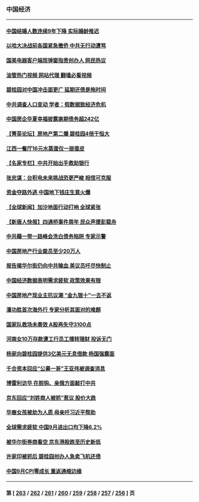 ### 中国经济
---
#### [中国结婚人数连续9年下降 实际婚龄推迟](../../pages/ncid283/n14095669.md?10160045) 
#### [以哈大决战前各国紧急撤侨 中共无行动遭骂](../../pages/ncid283/n14095711.md?10160045) 
#### [国美电器客户端现弹窗指责创办人 网民热议](../../pages/ncid283/n14095655.md?10160045) 
#### [油管热门视频 网站代理 翻墙必看视频](http://138.2.39.72:81/youtube.html?epic-marker?10160045)
#### [碧桂园对中国冲击面更广 延期还债是拖时间](../../pages/ncid283/n14095572.md?10160045) 
#### [中共调查人口变动 学者：假数据致经济危机](../../pages/ncid283/n14094360.md?10160045) 
#### [中国房企华夏幸福披露逾期债务超242亿](../../pages/ncid283/n14095447.md?10160045) 
#### [【菁英论坛】房地产第二爆 碧桂园4倍于恒大](../../pages/ncid283/n14095400.md?10160045) 
#### [江西一餐厅16元水蒸蛋仅一层蛋皮](../../pages/ncid283/n14095454.md?10160045) 
#### [【名家专栏】中共开始出手救助银行](../../pages/ncid283/n14091469.md?10160045) 
#### [张忠谋：台积电未来挑战恐更严峻 相信可克服](../../pages/ncid283/n14095076.md?10160045) 
#### [资金夺路外逃 中国地下钱庄生意火爆](../../pages/ncid283/n14094845.md?10160045) 
#### [【全球新闻】加沙地面行动打响 全球紧张](../../pages/ncid283/n14095085.md?10160045) 
#### [【新唐人快报】四通桥事件周年 民众声援彭载舟](../../pages/ncid283/n14094934.md?10160045) 
#### [中共藉一带一路峰会洗白债务陷阱 专家示警](../../pages/ncid283/n14094737.md?10160045) 
#### [中国房地产行业裁员至少20万人](../../pages/ncid283/n14094949.md?10160045) 
#### [报告揭华尔街仍向中共输血 美议员吁尽快制止](../../pages/ncid283/n14094873.md?10160045) 
#### [中国经济数据表明需求疲软 政策效果有限](../../pages/ncid283/n14094888.md?10160045) 
#### [中国房地产现业主抗议潮 “金九银十”一去不返](../../pages/ncid283/n14094840.md?10160045) 
#### [潘功胜首次海外行 专家分析其面对的难题](../../pages/ncid283/n14092038.md?10160045) 
#### [国家队救场未奏效 A股再失守3100点](../../pages/ncid283/n14094050.md?10160045) 
#### [河南女10万存款遭工行员工擅转理财 投诉无门](../../pages/ncid283/n14094643.md?10160045) 
#### [杨家向碧桂园提供3亿美元无息借款 杨国强露面](../../pages/ncid283/n14094624.md?10160045) 
#### [千合资本回应“公募一哥”王亚伟被调查消息](../../pages/ncid283/n14094725.md?10160045) 
#### [博雷利访华 在脱钩、亲俄方面敲打中共](../../pages/ncid283/n14094644.md?10160045) 
#### [京东回应“刘姓商人被抓”惹议 股价大跌](../../pages/ncid283/n14094480.md?10160045) 
#### [华裔女孩被劫为人质 母亲吁习近平帮助](../../pages/ncid283/n14094500.md?10160045) 
#### [全球需求疲软 中国9月进出口均下降6.2%](../../pages/ncid283/n14094455.md?10160045) 
#### [被华尔街券商看空 京东港股跌至历史新低](../../pages/ncid283/n14094356.md?10160045) 
#### [许家印被抓后 碧桂园创办人急卖飞机还债](../../pages/ncid283/n14094364.md?10160045) 
#### [中国9月CPI零成长 重返通缩边缘](../../pages/ncid283/n14094318.md?10160045) 

---
#### 第 [ [263](./263.md?10160045) / [262](./262.md?10160045) / [261](./261.md?10160045) / [260](./260.md?10160045) / [259](./259.md?10160045) / [258](./258.md?10160045) / [257](./257.md?10160045) / [256](./256.md?10160045) ] 页
